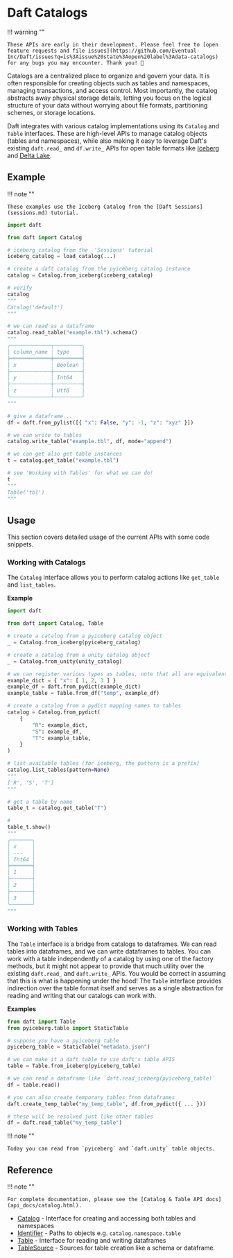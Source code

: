 # Daft Catalogs

!!! warning ""

    These APIs are early in their development. Please feel free to [open feature requests and file issues](https://github.com/Eventual-Inc/Daft/issues?q=is%3Aissue%20state%3Aopen%20label%3Adata-catalogs) for any bugs you may encounter. Thank you! 🤘

Catalogs are a centralized place to organize and govern your data. It is often responsible for creating objects such as tables and namespaces, managing transactions, and access control. Most importantly, the catalog abstracts away physical storage details, letting you focus on the logical structure of your data without worrying about file formats, partitioning schemes, or storage locations.

Daft integrates with various catalog implementations using its `Catalog` and `Table` interfaces. These are high-level APIs to manage catalog objects (tables and namespaces), while also making it easy to leverage Daft's existing `daft.read_` and `df.write_` APIs for open table formats like [Iceberg](integrations/iceberg.md) and [Delta Lake](integrations/delta_lake.md).

## Example

!!! note ""

    These examples use the Iceberg Catalog from the [Daft Sessions](sessions.md) tutorial.

```python
import daft

from daft import Catalog

# iceberg_catalog from the  'Sessions' tutorial
iceberg_catalog = load_catalog(...)

# create a daft catalog from the pyiceberg catalog instance
catalog = Catalog.from_iceberg(iceberg_catalog)

# verify
catalog
"""
Catalog('default')
"""

# we can read as a dataframe
catalog.read_table("example.tbl").schema()
"""
╭─────────────┬─────────╮
│ column_name ┆ type    │
╞═════════════╪═════════╡
│ x           ┆ Boolean │
├╌╌╌╌╌╌╌╌╌╌╌╌╌┼╌╌╌╌╌╌╌╌╌┤
│ y           ┆ Int64   │
├╌╌╌╌╌╌╌╌╌╌╌╌╌┼╌╌╌╌╌╌╌╌╌┤
│ z           ┆ Utf8    │
╰─────────────┴─────────╯
"""

# give a dataframe...
df = daft.from_pylist([{ "x": False, "y": -1, "z": "xyz" }])

# we can write to tables
catalog.write_table("example.tbl", df, mode="append")

# we can get also get table instances
t = catalog.get_table("example.tbl")

# see 'Working with Tables' for what we can do!
t
"""
Table('tbl')
"""
```

## Usage

This section covers detailed usage of the current APIs with some code snippets.

### Working with Catalogs

The `Catalog` interface allows you to perform catalog actions like `get_table` and `list_tables`.

**Example**

```python
import daft

from daft import Catalog, Table

# create a catalog from a pyiceberg catalog object
_ = Catalog.from_iceberg(pyiceberg_catalog)

# create a catalog from a unity catalog object
_ = Catalog.from_unity(unity_catalog)

# we can register various types as tables, note that all are equivalent
example_dict = { "x": [ 1, 2, 3 ] }
example_df = daft.from_pydict(example_dict)
example_table = Table.from_df("temp", example_df)

# create a catalog from a pydict mapping names to tables
catalog = Catalog.from_pydict(
    {
        "R": example_dict,
        "S": example_df,
        "T": example_table,
    }
)

# list available tables (for iceberg, the pattern is a prefix)
catalog.list_tables(pattern=None)
"""
['R', 'S', 'T']
"""

# get a table by name
table_t = catalog.get_table("T")

#
table_t.show()
"""
╭───────╮
│ x     │
│ ---   │
│ Int64 │
╞═══════╡
│ 1     │
├╌╌╌╌╌╌╌┤
│ 2     │
├╌╌╌╌╌╌╌┤
│ 3     │
╰───────╯
"""
```

### Working with Tables

The `Table` interface is a bridge from catalogs to dataframes. We can read tables into dataframes, and we can write dataframes to tables. You can work with a table independently of a catalog by using one of the factory methods, but it might not appear to provide that much utility over the existing `daft.read_` and `daft.write_` APIs. You would be correct in assuming that this is what is happening under the hood! The `Table` interface provides indirection over the table format itself and serves as a single abstraction for reading and writing that our catalogs can work with.

**Examples**

```python
from daft import Table
from pyiceberg.table import StaticTable

# suppose you have a pyiceberg table
pyiceberg_table = StaticTable("metadata.json")

# we can make it a daft table to use daft's table APIS
table = Table.from_iceberg(pyiceberg_table)

# we can read a dataframe like `daft.read_iceberg(pyiceberg_table)`
df = table.read()

# you can also create temporary tables from dataframes
daft.create_temp_table("my_temp_table", df.from_pydict({ ... }))

# these will be resolved just like other tables
df = daft.read_table("my_temp_table")
```

!!! note ""

    Today you can read from `pyiceberg` and `daft.unity` table objects.


## Reference

!!! note ""

    For complete documentation, please see the [Catalog & Table API docs](api_docs/catalog.html).

* [Catalog](api_docs/catalog.html) - Interface for creating and accessing both tables and namespaces
* [Identifier](api_docs/catalog.html#daft.Identifier) - Paths to objects e.g. `catalog.namespace.table`
* [Table](api_docs/catalog.html#daft.Table) - Interface for reading and writing dataframes
* [TableSource](api_docs/catalog.html#daft.TableSource) - Sources for table creation like a schema or dataframe.
